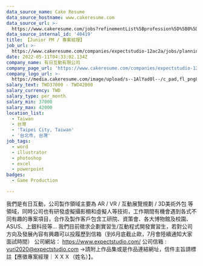 ```yaml
---
data_source_name: Cake Resume
data_source_hostname: www.cakeresume.com
data_source_url: >-
  https://www.cakeresume.com/jobs?refinementList%5Bprofession%5D%5B0%5D=game-production&range%5Bsalary_range%5D%5Bmin%5D=1000000
data_source_internal_id: '40419'
title: 【Junior PM / 專案經理】
job_url: >-
  https://www.cakeresume.com/companies/expectstudio-12ac2a/jobs/planning-intern-81921b
date: 2022-05-11T04:33:02.134Z
company_name: 有日互動有限公司
company_page_url: 'https://www.cakeresume.com/companies/expectstudio-12ac2a'
company_logo_url: >-
  https://media.cakeresume.com/image/upload/s--1AlYad0l--/c_pad,fl_png8,h_200,w_200/v1630554114/prti5qtq8ljqz6ckolvm.png
salary_text: TWD37000 - TWD42000
salary_currency: TWD
salary_type: per_month
salary_min: 37000
salary_max: 42000
location_list:
  - Taiwan
  - 台灣
  - 'Taipei City, Taiwan'
  - '台北市, 台灣'
job_tags:
  - word
  - illustrator
  - photoshop
  - excel
  - powerpoint
badges:
  - Game Production

---
```


我們是有日互動，公司製作領域主要為 AR / VR / 互動展覽規劃 / 3D美術外包 等領域，同時公司也有研發虛擬攝影棚和虛擬人等技術，工作期間有機會遇到各式不同有趣的專案項目，合作及製作客戶包含工研院、資策會、各大博物館及校園、ASUS、上銀科技等... 我們目前徵求企劃實習生/互動程式開發實習生，若對公司方向及發展內容有興趣可以投履歷到信箱（到6月底截止歐，7月會陸續通知大家面試時間） 公司網站： https://www.expectstudio.com/ 公司信箱 : yuri2020@expectstudio.com →請附上作品集或是作品連結網址，信件主旨請標註【應徵專案經理｜ＸＸＸ（姓名）】。